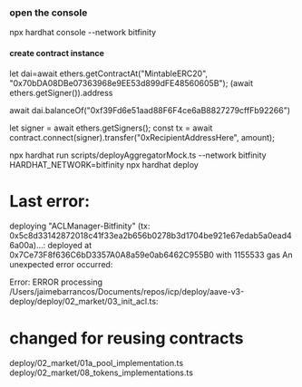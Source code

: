 ### open the console
npx hardhat console --network bitfinity

#### create contract instance
let dai=await ethers.getContractAt("MintableERC20", "0x70bDA08DBe07363968e9EE53d899dFE48560605B");
(await ethers.getSigner()).address

await dai.balanceOf("0xf39Fd6e51aad88F6F4ce6aB8827279cffFb92266")



let signer = await ethers.getSigners();
const tx = await contract.connect(signer).transfer("0xRecipientAddressHere", amount);



npx hardhat run scripts/deployAggregatorMock.ts --network bitfinity
HARDHAT_NETWORK=bitfinity npx hardhat deploy




# Last error:
deploying "ACLManager-Bitfinity" (tx: 0x5c8d33142872018c41f33ea2b656b0278b3d1704be921e67edab5a0ead46a00a)...: deployed at 0x7Ce73F8f636C6bD3357A0A8a59e0ab6462C955B0 with 1155533 gas
An unexpected error occurred:

Error: ERROR processing /Users/jaimebarrancos/Documents/repos/icp/deploy/aave-v3-deploy/deploy/02_market/03_init_acl.ts:



# changed for reusing contracts

deploy/02_market/01a_pool_implementation.ts
deploy/02_market/08_tokens_implementations.ts